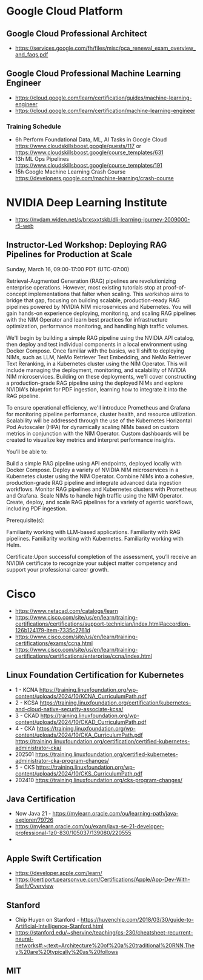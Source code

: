 # Google Cloud Platform
## Google Cloud Professional Architect
- https://services.google.com/fh/files/misc/pca_renewal_exam_overview_and_faqs.pdf
## Google Cloud Professional Machine Learning Engineer
- https://cloud.google.com/learn/certification/guides/machine-learning-engineer
- https://cloud.google.com/learn/certification/machine-learning-engineer

### Training Schedule
- 6h Perform Foundational Data, ML, AI Tasks in Google Cloud
https://www.cloudskillsboost.google/quests/117 or https://www.cloudskillsboost.google/course_templates/631
- 13h ML Ops Pipelines https://www.cloudskillsboost.google/course_templates/191
- 15h Google Machine Learning Crash Course https://developers.google.com/machine-learning/crash-course

# NVIDIA Deep Learning Institute
- https://nvdam.widen.net/s/brxsxxtskb/dli-learning-journey-2009000-r5-web

## Instructor-Led Workshop: Deploying RAG Pipelines for Production at Scale

Sunday, March 16, 09:00-17:00 PDT (UTC-07:00)


Retrieval-Augmented Generation (RAG) pipelines are revolutionizing enterprise operations. However, most existing tutorials stop at proof-of-concept implementations that falter when scaling. This workshop aims to bridge that gap, focusing on building scalable, production-ready RAG pipelines powered by NVIDIA NIM microservices and Kubernetes. You will gain hands-on experience deploying, monitoring, and scaling RAG pipelines with the NIM Operator and learn best practices for infrastructure optimization, performance monitoring, and handling high traffic volumes.


We'll begin by building a simple RAG pipeline using the NVIDIA API catalog, then deploy and test individual components in a local environment using Docker Compose. Once familiar with the basics, we'll shift to deploying NIMs, such as LLM, NeMo Retriever Text Embedding, and NeMo Retriever Text Reranking, in a Kubernetes cluster using the NIM Operator. This will include managing the deployment, monitoring, and scalability of NVIDIA NIM microservices. Building on these deployments, we'll cover constructing a production-grade RAG pipeline using the deployed NIMs and explore NVIDIA's blueprint for PDF ingestion, learning how to integrate it into the RAG pipeline.


To ensure operational efficiency, we'll introduce Prometheus and Grafana for monitoring pipeline performance, cluster health, and resource utilization. Scalability will be addressed through the use of the Kubernetes Horizontal Pod Autoscaler (HPA) for dynamically scaling NIMs based on custom metrics in conjunction with the NIM Operator. Custom dashboards will be created to visualize key metrics and interpret performance insights.


You’ll be able to:

Build a simple RAG pipeline using API endpoints, deployed locally with Docker Compose.
Deploy a variety of NVIDIA NIM microservices in a Kubernetes cluster using the NIM Operator.
Combine NIMs into a cohesive, production-grade RAG pipeline and integrate advanced data ingestion workflows.
Monitor RAG pipelines and Kubernetes clusters with Prometheus and Grafana.
Scale NIMs to handle high traffic using the NIM Operator.
Create, deploy, and scale RAG pipelines for a variety of agentic workflows, including PDF ingestion.

Prerequisite(s):

Familiarity working with LLM-based applications.
Familiarity with RAG pipelines.
Familiarity working with Kubernetes.
Familiarity working with Helm.

Certificate:Upon successful completion of the assessment, you’ll receive an NVIDIA certificate to recognize your subject matter competency and support your professional career growth.


# Cisco
- https://www.netacad.com/catalogs/learn
- https://www.cisco.com/site/us/en/learn/training-certifications/certifications/support-technician/index.html#accordion-126b124179-item-7335c2761d
- https://www.cisco.com/site/us/en/learn/training-certifications/exams/ccna.html
- https://www.cisco.com/site/us/en/learn/training-certifications/certifications/enterprise/ccna/index.html

## Linux Foundation Certification for Kubernetes
- 1 - KCNA https://training.linuxfoundation.org/wp-content/uploads/2024/10/KCNA_CurriculumPath.pdf
- 2 - KCSA https://training.linuxfoundation.org/certification/kubernetes-and-cloud-native-security-associate-kcsa/
- 3 - CKAD https://training.linuxfoundation.org/wp-content/uploads/2024/10/CKAD_CurriculumPath.pdf
- 4 - CKA https://training.linuxfoundation.org/wp-content/uploads/2024/10/CKA_CurriculumPath.pdf https://training.linuxfoundation.org/certification/certified-kubernetes-administrator-cka/
- 202501 https://training.linuxfoundation.org/certified-kubernetes-administrator-cka-program-changes/
- 5 - CKS https://training.linuxfoundation.org/wp-content/uploads/2024/10/CKS_CurriculumPath.pdf
- 202410 https://training.linuxfoundation.org/cks-program-changes/

## Java Certification
- Now Java 21 - https://mylearn.oracle.com/ou/learning-path/java-explorer/79726
- https://mylearn.oracle.com/ou/exam/java-se-21-developer-professional-1z0-830/105037/139080/220555
- 
## Apple Swift Certification
- https://developer.apple.com/learn/
- https://certiport.pearsonvue.com/Certifications/Apple/App-Dev-With-Swift/Overview

## Stanford
- Chip Huyen on Stanford - https://huyenchip.com/2018/03/30/guide-to-Artificial-Intelligence-Stanford.html
- https://stanford.edu/~shervine/teaching/cs-230/cheatsheet-recurrent-neural-networks#:~:text=Architecture%20of%20a%20traditional%20RNN,They%20are%20typically%20as%20follows

## MIT

